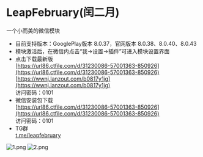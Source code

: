 # LeapFebruary(闰二月)

一个小而美的微信模块

+ 目前支持版本：GooglePlay版本 8.0.37，官网版本 8.0.38、8.0.40、8.0.43
+ 模块激活后，在微信内点击“我->设置->插件”可进入模块设置界面
+ 点击下载最新版  
[https://url86.ctfile.com/d/31230086-57001363-850926](https://url86.ctfile.com/d/31230086-57001363-850926)  
[https://wwnj.lanzout.com/b0817y1jg](https://wwnj.lanzout.com/b0817y1jg)  
访问密码：0101  
+ 微信安装包下载  
[https://url86.ctfile.com/d/31230086-57001363-850926](https://url86.ctfile.com/d/31230086-57001363-850926)  
访问密码：0101  
+ TG群  
[t.me/leapfebruary](https://t.me/leapfebruary)  

![1.png](https://raw.githubusercontent.com/Xposed-Modules-Repo/com.r.leapfebruary/master/img/1.png)
![2.png](https://raw.githubusercontent.com/Xposed-Modules-Repo/com.r.leapfebruary/master/img/2.png)
